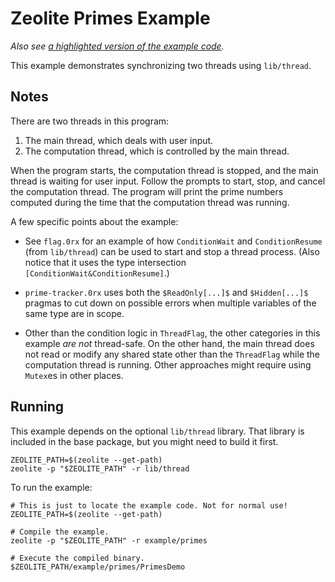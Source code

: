 # Zeolite Primes Example

*Also see
[a highlighted version of the example code](https://ta0kira.github.io/zeolite/example/primes).*

This example demonstrates synchronizing two threads using `lib/thread`.

## Notes

There are two threads in this program:

1. The main thread, which deals with user input.
2. The computation thread, which is controlled by the main thread.

When the program starts, the computation thread is stopped, and the main thread
is waiting for user input. Follow the prompts to start, stop, and cancel the
computation thread. The program will print the prime numbers computed during the
time that the computation thread was running.

A few specific points about the example:

- See `flag.0rx` for an example of how `ConditionWait` and `ConditionResume`
  (from `lib/thread`) can be used to start and stop a thread process. (Also
  notice that it uses the type intersection `[ConditionWait&ConditionResume]`.)

- `prime-tracker.0rx` uses both the `$ReadOnly[...]$` and `$Hidden[...]$`
  pragmas to cut down on possible errors when multiple variables of the same
  type are in scope.

- Other than the condition logic in `ThreadFlag`, the other categories in this
  example *are not* thread-safe. On the other hand, the main thread does not
  read or modify any shared state other than the `ThreadFlag` while the
  computation thread is running. Other approaches might require using `Mutex`es
  in other places.

## Running

This example depends on the optional `lib/thread` library. That library is
included in the base package, but you might need to build it first.

```shell
ZEOLITE_PATH=$(zeolite --get-path)
zeolite -p "$ZEOLITE_PATH" -r lib/thread
```

To run the example:

```shell
# This is just to locate the example code. Not for normal use!
ZEOLITE_PATH=$(zeolite --get-path)

# Compile the example.
zeolite -p "$ZEOLITE_PATH" -r example/primes

# Execute the compiled binary.
$ZEOLITE_PATH/example/primes/PrimesDemo
```
